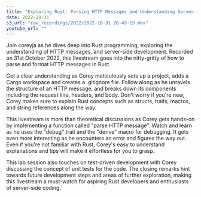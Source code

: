 ```yaml
---
title: "Exploring Rust: Parsing HTTP Messages and Understanding Server-Side Coding"
date: 2022-10-31
s3_url: "raw_recordings/2022/2022-10-31 20-49-19.mkv"
youtube_url: ""
---
```



Join coreyja as he dives deep into Rust programming, exploring the understanding of HTTP messages, and server-side development. Recorded on 31st October 2022, this livestream goes into the nitty-gritty of how to parse and format HTTP messages in Rust.

Get a clear understanding as Corey meticulously sets up a project, adds a Cargo workspace and creates a .gitignore file. Follow along as he unravels the structure of an HTTP message, and breaks down its components including the request line, headers, and body. Don't worry if you're new, Corey makes sure to explain Rust concepts such as structs, traits, macros, and string references along the way.

This livestream is more than theoretical discussions as Corey gets hands-on by implementing a function called "parse HTTP message". Watch and learn as he uses the "debug" trait and the "derive" macro for debugging. It gets even more interesting as he encounters an error and figures the way out. Even if you're not familiar with Rust, Corey's easy to understand explanations and tips will make it effortless for you to grasp.

This lab session also touches on test-driven development with Corey discussing the concept of unit tests for the code. The closing remarks hint towards future development steps and areas of further exploration, making this livestream a must-watch for aspiring Rust developers and enthusiasts of server-side coding.
